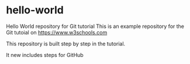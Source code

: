 # hello-world
Hello World repository for Git tutorial
This is an example repository for the Git tutoial on https://www.w3schools.com

This repository is built step by step in the tutorial.

It new includes steps for GitHub
